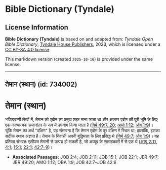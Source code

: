 # Bible Dictionary (Tyndale)

## License Information

**Bible Dictionary (Tyndale)** is based on and adapted from: _Tyndale Open Bible Dictionary_, [Tyndale House Publishers](https://tyndaleopenresources.com/), 2023, which is licensed under a [CC BY-SA 4.0 license](https://creativecommons.org/licenses/by-sa/4.0/legalcode.en).

This markdown version (created `2025-10-16`) is provided under the same license.



--------------------------------

## तेमान (स्थान) (id: 734002)

तेमान (स्थान)
=============

भविष्यवाणी लेखों में, तेमान को एदोम का प्रमुख शहर माना जाता था और अक्सर एदोम की पूरी भूमि के लिए एक काव्यात्मक समानांतर के रूप में उपयोग किया जाता है ([यिर्म 49:7, 20](https://ref.ly/Jer49:7,Jer49:20); [आमो 1:12](https://ref.ly/Amos1:12); [ओब 1:9](https://ref.ly/Obad1:9))। चूंकि तेमान का अर्थ "दक्षिण" है, यह संभावना है कि तेमान एदोम के दूर दक्षिण में स्थित था; हालांकि, इसका सटीक स्थान अज्ञात है। तेमान के निवासी अपनी बुद्धिमत्ता के लिए प्रसिद्ध थे ([यिर्म 49:7](https://ref.ly/Jer49:7); [ओब 1:9](https://ref.ly/Obad1:9))। यह प्रतिष्ठा संभवतः एलीपज तेमानी से उत्पन्न हो सकती है, जो अय्यूब के सलाहकारों में से एक थे ([अय्यू 2:11, 4:1](https://ref.ly/Job2:11,Job2:4); [15:1](https://ref.ly/Job15:1); [22:1](https://ref.ly/Job22:1); [42:7–9](https://ref.ly/Job42:7-Job42:9))।

* **Associated Passages:** JOB 2:4; JOB 2:11; JOB 15:1; JOB 22:1; JER 49:7; JER 49:20; AMO 1:12; OBA 1:9; JOB 42:7–JOB 42:9

